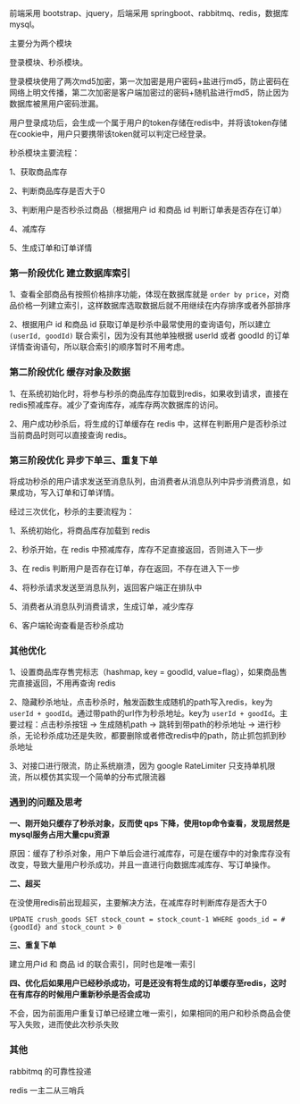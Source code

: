 前端采用 bootstrap、jquery，后端采用 springboot、rabbitmq、redis，数据库 mysql。

主要分为两个模块

登录模块、秒杀模块。



登录模块使用了两次md5加密，第一次加密是用户密码+盐进行md5，防止密码在网络上明文传播，第二次加密是客户端加密过的密码+随机盐进行md5，防止因为数据库被黑用户密码泄漏。

用户登录成功后，会生成一个属于用户的token存储在redis中，并将该token存储在cookie中，用户只要携带该token就可以判定已经登录。



秒杀模块主要流程：

1、获取商品库存

2、判断商品库存是否大于0

3、判断用户是否秒杀过商品（根据用户 id 和商品 id 判断订单表是否存在订单）

4、减库存

5、生成订单和订单详情



### 第一阶段优化 建立数据库索引

1、查看全部商品有按照价格排序功能，体现在数据库就是 `order by price`，对商品价格一列建立索引，这样数据库选取数据后就不用继续在内存排序或者外部排序

2、根据用户 id 和商品 id 获取订单是秒杀中最常使用的查询语句，所以建立 `(userId, goodId)` 联合索引，因为没有其他单独根据 userId 或者 goodId 的订单详情查询语句，所以联合索引的顺序暂时不用考虑。



### 第二阶段优化 缓存对象及数据

1、在系统初始化时，将参与秒杀的商品库存加载到redis，如果收到请求，直接在redis预减库存。减少了查询库存，减库存两次数据库的访问。

2、用户成功秒杀后，将生成的订单缓存在 redis 中，这样在判断用户是否秒杀过当前商品时则可以直接查询 redis。



### 第三阶段优化 异步下单三、重复下单

将成功秒杀的用户请求发送至消息队列，由消费者从消息队列中异步消费消息，如果成功，写入订单和订单详情。



经过三次优化，秒杀的主要流程为：

1、系统初始化，将商品库存加载到 redis

2、秒杀开始，在 redis 中预减库存，库存不足直接返回，否则进入下一步

3、在 redis 判断用户是否存在订单，存在返回，不存在进入下一步

4、将秒杀请求发送至消息队列，返回客户端正在排队中

5、消费者从消息队列消费请求，生成订单，减少库存

6、客户端轮询查看是否秒杀成功



### 其他优化

1、设置商品库存售完标志（hashmap, key = goodId, value=flag），如果商品售完直接返回，不用再查询 redis

2、隐藏秒杀地址，点击秒杀时，触发函数生成随机的path写入redis，key为 `userId + goodId`。通过带path的url作为秒杀地址。key为 `userId + goodId`。主要过程：点击秒杀按钮 -> 生成随机path -> 跳转到带path的秒杀地址 -> 进行秒杀，无论秒杀成功还是失败，都要删除或者修改redis中的path，防止抓包抓到秒杀地址

3、对接口进行限流，防止系统崩溃，因为 google RateLimiter 只支持单机限流，所以模仿其实现一个简单的分布式限流器





### 遇到的问题及思考

**一、刚开始只缓存了秒杀对象，反而使 qps 下降，使用top命令查看，发现居然是mysql服务占用大量cpu资源**

原因：缓存了秒杀对象，用户下单后会进行减库存，可是在缓存中的对象库存没有改变，导致大量用户秒杀成功，并且一直进行向数据库减库存、写订单操作。

**二、超买**

在没使用redis前出现超买，主要解决方法，在减库存时判断库存是否大于0

```mysql
UPDATE crush_goods SET stock_count = stock_count-1 WHERE goods_id = #{goodId} and stock_count > 0
```

**三、重复下单**

建立用户id 和 商品 id 的联合索引，同时也是唯一索引

**四、优化后如果用户已经秒杀成功，可是还没有将生成的订单缓存至redis，这时在有库存的时候用户重新秒杀是否会成功**

不会，因为前面用户重复订单已经建立唯一索引，如果相同的用户和秒杀商品会使写入失败，进而使此次秒杀失败



### 其他

rabbitmq 的可靠性投递

redis 一主二从三哨兵